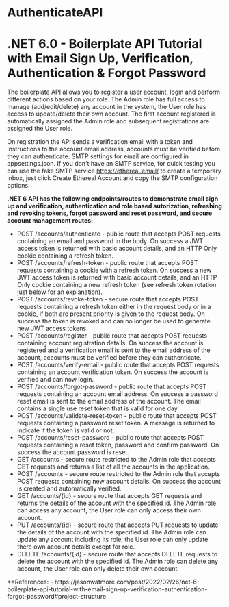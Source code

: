 # AuthenticateAPI
# .NET 6.0 - Boilerplate API Tutorial with Email Sign Up, Verification, Authentication & Forgot Password

The boilerplate API allows you to register a user account, login and perform different actions based on your role. The Admin role has full access to manage (add/edit/delete) any account in the system, the User role has access to update/delete their own account. The first account registered is automatically assigned the Admin role and subsequent registrations are assigned the User role.

On registration the API sends a verification email with a token and instructions to the account email address, accounts must be verified before they can authenticate. SMTP settings for email are configured in appsettings.json. If you don't have an SMTP service, for quick testing you can use the fake SMTP service https://ethereal.email/ to create a temporary inbox, just click Create Ethereal Account and copy the SMTP configuration options.

<strong> .NET 6 API has the following endpoints/routes to demonstrate email sign up and verification, authentication and role based autorization, refreshing and revoking tokens, forgot password and reset password, and secure account management routes: </strong>
<ul>
<li>POST /accounts/authenticate - public route that accepts POST requests containing an email and password in the body. On success a JWT access token is returned with basic account details, and an HTTP Only cookie containing a refresh token.</li>

<li>POST /accounts/refresh-token - public route that accepts POST requests containing a cookie with a refresh token. On success a new JWT access token is returned with basic account details, and an HTTP Only cookie containing a new refresh token (see refresh token rotation just below for an explanation).</li>

<li>POST /accounts/revoke-token - secure route that accepts POST requests containing a refresh token either in the request body or in a cookie, if both are present priority is given to the request body. On success the token is revoked and can no longer be used to generate new JWT access tokens.</li>

<li>POST /accounts/register - public route that accepts POST requests containing account registration details. On success the account is registered and a verification email is sent to the email address of the account, accounts must be verified before they can authenticate.</li>

<li>POST /accounts/verify-email - public route that accepts POST requests containing an account verification token. On success the account is verified and can now login.</li>

<li>POST /accounts/forgot-password - public route that accepts POST requests containing an account email address. On success a password reset email is sent to the email address of the account. The email contains a single use reset token that is valid for one day.</li>

<li>POST /accounts/validate-reset-token - public route that accepts POST requests containing a password reset token. A message is returned to indicate if the token is valid or not.</li>

<li>POST /accounts/reset-password - public route that accepts POST requests containing a reset token, password and confirm password. On success the account password is reset.</li>

<li>GET /accounts - secure route restricted to the Admin role that accepts GET requests and returns a list of all the accounts in the application.</li>

<li>POST /accounts - secure route restricted to the Admin role that accepts POST requests containing new account details. On success the account is created and automatically verified.</li>

<li>GET /accounts/{id} - secure route that accepts GET requests and returns the details of the account with the specified id. The Admin role can access any account, the User role can only access their own account.</li>

<li>PUT /accounts/{id} - secure route that accepts PUT requests to update the details of the account with the specified id. The Admin role can update any account including its role, the User role can only update there own account details except for role.</li>

<li>DELETE /accounts/{id} - secure route that accepts DELETE requests to delete the account with the specified id. The Admin role can delete any account, the User role can only delete their own account.</li>
</ul>  
**References:
  - https://jasonwatmore.com/post/2022/02/26/net-6-boilerplate-api-tutorial-with-email-sign-up-verification-authentication-forgot-password#project-structure
